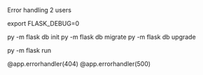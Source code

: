 Error handling
2 users

export FLASK_DEBUG=0

py -m flask db init
py -m flask db migrate
py -m flask db upgrade

py -m flask run

@app.errorhandler(404)
@app.errorhandler(500)